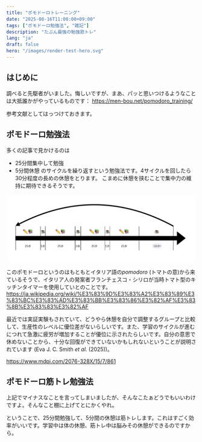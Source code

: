 ```yaml
---
title: "ポモドーロトレーニング"
date: "2025-08-16T11:00:00+09:00"
tags: ["ポモドーロ勉強法", "雑記"]
description: "たぶん最強の勉強筋トレ"
lang: "ja"
draft: false
hero: "/images/render-test-hero.svg"
---
```


## はじめに

調べると先駆者がいました。悔しいですが、まあ、パッと思いつけるようなことは大抵誰かがやっているものです：
https://men-bou.net/pomodoro_training/

参考文献としてはっつけておきます。


## ポモドーロ勉強法
多くの記事で見かけるのは
- 25分間集中して勉強
- 5分間休憩
のサイクルを繰り返すという勉強法です。4サイクルを回したら30分程度の長めの休憩をとります。
こまめに休憩を挟むことで集中力の維持に期待できるそうです。

![ポモドーロ勉強法のサイクル](./pomodoro-sycle.png)

このポモドーロというのはもともとイタリア語の*pomodoro* (トマトの意)から来ているそうで、イタリア人の発案者フランチェスコ・シリロが当時トマト型のキッチンタイマーを使用していとのことです。
https://ja.wikipedia.org/wiki/%E3%83%9D%E3%83%A2%E3%83%89%E3%83%BC%E3%83%AD%E3%83%BB%E3%83%86%E3%82%AF%E3%83%8B%E3%83%83%E3%82%AF

最近では実証実験もされていて、どうやら休憩を自分で調整するグループと比較して、生産性のレベルに優位差がないらしいです。また、学習のサイクルが進むにつれて急激に疲労が増加することが優位に示されたらしいです。自分の意思で休めないことから、十分な回復ができていないかもしれないということが説明されています (Eva J. C. Smith *et al.* (2025))。

https://www.mdpi.com/2076-328X/15/7/861

## ポモドーロ筋トレ勉強法
上記でマイナスなことを言ってしまいましたが、そんなこたぁどうでもいいわけですよ。そんなこと棚に上げてとにかくやれ。

ということで、25分間勉強して、5分間の休憩は筋トレします。これはすごく効率がいいです。学習中は体の休憩、筋トレ中は脳みその休憩ができるのですから。

